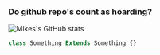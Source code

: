 ### Do github repo's count as hoarding? 


![Mikes's GitHub stats](https://github-readme-stats.vercel.app/api?username=mokeseven7&theme=yeblu&show_icons=true)


```php
class Something Extends Something {}
```
